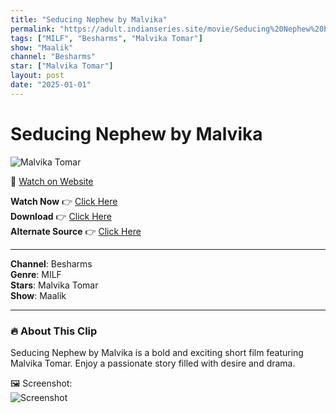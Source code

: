 ```yaml
---
title: "Seducing Nephew by Malvika"
permalink: "https://adult.indianseries.site/movie/Seducing%20Nephew%20by%20Malvika"
tags: ["MILF", "Besharms", "Malvika Tomar"]
show: "Maalik"
channel: "Besharms"
star: ["Malvika Tomar"]
layout: post
date: "2025-01-01"
---
```


# Seducing Nephew by Malvika

![Malvika Tomar](https://shorts.desisins.com/wp-content/uploads/2024/01/Malvika-Tomar-Maalik-DesiSins.com_.jpg)

🔗 [Watch on Website](https://adult.indianseries.site/movie/Seducing%20Nephew%20by%20Malvika)

**Watch Now** 👉 [Click Here](https://adult.indianseries.site/movie/Seducing%20Nephew%20by%20Malvika)  
**Download** 👉 [Click Here](https://adult.indianseries.site/movie/Seducing%20Nephew%20by%20Malvika)  
**Alternate Source** 👉 [Click Here](https://adult.indianseries.site/movie/Seducing%20Nephew%20by%20Malvika)

---

**Channel**: Besharms  
**Genre**: MILF  
**Stars**: Malvika Tomar  
**Show**: Maalik

---

### 🔥 About This Clip

Seducing Nephew by Malvika is a bold and exciting short film featuring Malvika Tomar. Enjoy a passionate story filled with desire and drama.
 
🖼️ Screenshot:  
![Screenshot](https://shorts.desisins.com/wp-content/uploads/2024/01/Malvika-Tomar-Maalik-DesiSins.com_.jpg)
